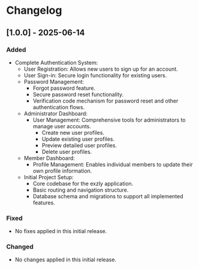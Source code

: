 # Changelog

## [1.0.0] - 2025-06-14

### Added

- Complete Authentication System:
  - User Registration: Allows new users to sign up for an account.
  - User Sign-in: Secure login functionality for existing users.
  - Password Management:
    - Forgot password feature.
    - Secure password reset functionality.
    - Verification code mechanism for password reset and other authentication flows.
  - Administrator Dashboard:
    - User Management: Comprehensive tools for administrators to manage user accounts.
      - Create new user profiles.
      - Update existing user profiles.
      - Preview detailed user profiles.
      - Delete user profiles.
  - Member Dashboard:
    - Profile Management: Enables individual members to update their own profile information.
  - Initial Project Setup:
    - Core codebase for the exzly application.
    - Basic routing and navigation structure.
    - Database schema and migrations to support all implemented features.

### Fixed

- No fixes applied in this initial release.

### Changed

- No changes applied in this initial release.
